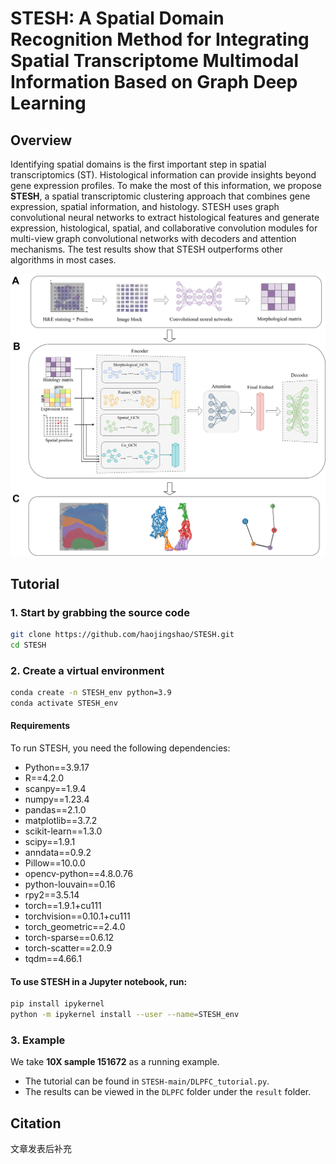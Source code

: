 # STESH: A Spatial Domain Recognition Method for Integrating Spatial Transcriptome Multimodal Information Based on Graph Deep Learning

## Overview

  Identifying spatial domains is the first important step in spatial transcriptomics (ST). Histological information can provide insights beyond gene expression profiles. To make the most of this information, we propose **STESH**, a spatial transcriptomic clustering approach that combines gene expression, spatial information, and histology. STESH uses graph convolutional neural networks to extract histological features and generate expression, histological, spatial, and collaborative convolution modules for multi-view graph convolutional networks with decoders and attention mechanisms. The test results show that STESH outperforms other algorithms in most cases.

![Frame diagram](https://github.com/haojingshao/STESH/blob/main/STESH.png?raw=true)

## Tutorial

### 1. Start by grabbing the source code

```bash
git clone https://github.com/haojingshao/STESH.git
cd STESH
```
### 2. Create a virtual environment
```bash
conda create -n STESH_env python=3.9
conda activate STESH_env
```
#### Requirements

To run STESH, you need the following dependencies:

- Python==3.9.17
- R==4.2.0
- scanpy==1.9.4
- numpy==1.23.4
- pandas==2.1.0
- matplotlib==3.7.2
- scikit-learn==1.3.0
- scipy==1.9.1
- anndata==0.9.2
- Pillow==10.0.0
- opencv-python==4.8.0.76
- python-louvain==0.16
- rpy2==3.5.14
- torch==1.9.1+cu111
- torchvision==0.10.1+cu111
- torch_geometric==2.4.0
- torch-sparse==0.6.12
- torch-scatter==2.0.9
- tqdm==4.66.1

#### To use STESH in a Jupyter notebook, run:
```bash
pip install ipykernel
python -m ipykernel install --user --name=STESH_env
```

### 3. Example

We take **10X sample 151672** as a running example.

- The tutorial can be found in `STESH-main/DLPFC_tutorial.py`.
- The results can be viewed in the `DLPFC` folder under the `result` folder.


## Citation
文章发表后补充
